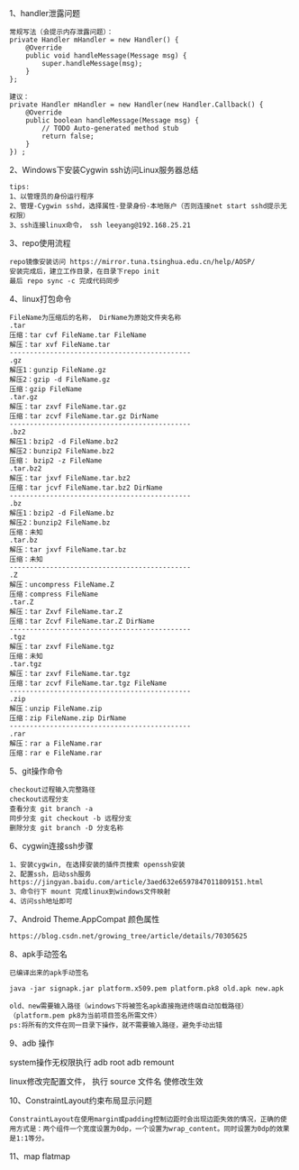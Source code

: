1、handler泄露问题

    常规写法（会提示内存泄露问题）：
    private Handler mHandler = new Handler() {  
        @Override  
        public void handleMessage(Message msg) {  
            super.handleMessage(msg);  
        }  
    };  

    建议：
    private Handler mHandler = new Handler(new Handler.Callback() {  
        @Override  
        public boolean handleMessage(Message msg) {  
            // TODO Auto-generated method stub  
            return false;  
        }  
    }) ;

2、Windows下安装Cygwin ssh访问Linux服务器总结
    
    tips:
    1、以管理员的身份运行程序
    2、管理-Cygwin sshd，选择属性-登录身份-本地账户（否则连接net start sshd提示无权限）
    3、ssh连接linux命令， ssh leeyang@192.168.25.21

3、repo使用流程

    repo镜像安装访问 https://mirror.tuna.tsinghua.edu.cn/help/AOSP/
    安装完成后，建立工作目录，在目录下repo init
    最后 repo sync -c 完成代码同步

4、linux打包命令

    FileName为压缩后的名称， DirName为原始文件夹名称
    .tar
    压缩：tar cvf FileName.tar FileName
    解压：tar xvf FileName.tar
    --------------------------------------------- 
    .gz
    解压1：gunzip FileName.gz 
    解压2：gzip -d FileName.gz 
    压缩：gzip FileName 
    .tar.gz 
    解压：tar zxvf FileName.tar.gz 
    压缩：tar zcvf FileName.tar.gz DirName 
    --------------------------------------------- 
    .bz2 
    解压1：bzip2 -d FileName.bz2 
    解压2：bunzip2 FileName.bz2 
    压缩： bzip2 -z FileName 
    .tar.bz2 
    解压：tar jxvf FileName.tar.bz2 
    压缩：tar jcvf FileName.tar.bz2 DirName 
    --------------------------------------------- 
    .bz 
    解压1：bzip2 -d FileName.bz 
    解压2：bunzip2 FileName.bz 
    压缩：未知 
    .tar.bz 
    解压：tar jxvf FileName.tar.bz 
    压缩：未知 
    --------------------------------------------- 
    .Z 
    解压：uncompress FileName.Z 
    压缩：compress FileName 
    .tar.Z 
    解压：tar Zxvf FileName.tar.Z 
    压缩：tar Zcvf FileName.tar.Z DirName 
    --------------------------------------------- 
    .tgz 
    解压：tar zxvf FileName.tgz 
    压缩：未知 
    .tar.tgz 
    解压：tar zxvf FileName.tar.tgz 
    压缩：tar zcvf FileName.tar.tgz FileName 
    --------------------------------------------- 
    .zip 
    解压：unzip FileName.zip 
    压缩：zip FileName.zip DirName 
    --------------------------------------------- 
    .rar 
    解压：rar a FileName.rar 
    压缩：rar e FileName.rar 

5、git操作命令

    checkout过程输入完整路径
    checkout远程分支
    查看分支 git branch -a
    同步分支 git checkout -b 远程分支
    删除分支 git branch -D 分支名称

6、cygwin连接ssh步骤

    1、安装cygwin, 在选择安装的插件页搜索 openssh安装
    2、配置ssh，启动ssh服务 https://jingyan.baidu.com/article/3aed632e6597847011809151.html
    3、命令行下 mount 完成linux到windows文件映射
    4、访问ssh地址即可

7、Android Theme.AppCompat 颜色属性

    https://blog.csdn.net/growing_tree/article/details/70305625

8、apk手动签名

    已编译出来的apk手动签名

    java -jar signapk.jar platform.x509.pem platform.pk8 old.apk new.apk

    old、new需要输入路径（windows下将被签名apk直接拖进终端自动加载路径）
    （platform.pem pk8为当前项目签名所需文件）
    ps:将所有的文件在同一目录下操作，就不需要输入路径，避免手动出错
9、adb 操作

   system操作无权限执行
   adb root
   adb remount

   linux修改完配置文件， 执行 source 文件名 使修改生效

10、ConstraintLayout约束布局显示问题

    ConstraintLayout在使用margin或padding控制边距时会出现边距失效的情况，正确的使用方式是：两个组件一个宽度设置为0dp，一个设置为wrap_content。同时设置为0dp的效果是1:1等分。 

11、map flatmap
